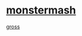 # [monstermash](http://otolithic.github.io/monstermash)
[gross](https://devpost.com/software/monstermash-2t89qo)
